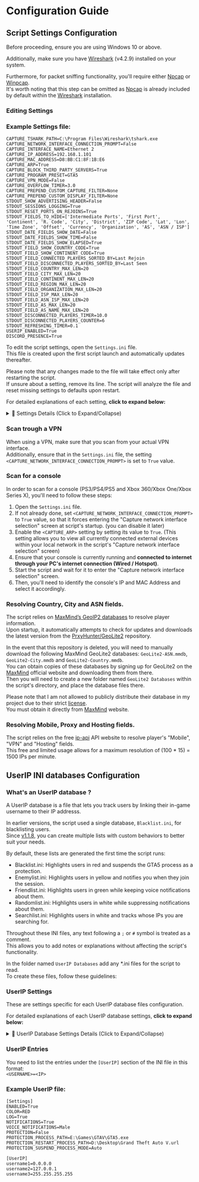 # Configuration Guide

## Script Settings Configuration

Before proceeding, ensure you are using Windows 10 or above.

Additionally, make sure you have [Wireshark](https://www.wireshark.org/) (v4.2.9) installed on your system.

Furthermore, for packet sniffing functionality, you'll require either [Npcap](https://nmap.org/npcap/) or [Winpcap](https://www.winpcap.org/).  
It's worth noting that this step can be omitted as [Npcap](https://nmap.org/npcap/) is already included by default within the [Wireshark](https://www.wireshark.org/) installation.

### Editing Settings

### Example Settings file:
```
CAPTURE_TSHARK_PATH=C:\Program Files\Wireshark\tshark.exe
CAPTURE_NETWORK_INTERFACE_CONNECTION_PROMPT=False
CAPTURE_INTERFACE_NAME=Ethernet 2
CAPTURE_IP_ADDRESS=192.168.1.101
CAPTURE_MAC_ADDRESS=D8:BB:C1:8F:1B:E6
CAPTURE_ARP=True
CAPTURE_BLOCK_THIRD_PARTY_SERVERS=True
CAPTURE_PROGRAM_PRESET=GTA5
CAPTURE_VPN_MODE=False
CAPTURE_OVERFLOW_TIMER=3.0
CAPTURE_PREPEND_CUSTOM_CAPTURE_FILTER=None
CAPTURE_PREPEND_CUSTOM_DISPLAY_FILTER=None
STDOUT_SHOW_ADVERTISING_HEADER=False
STDOUT_SESSIONS_LOGGING=True
STDOUT_RESET_PORTS_ON_REJOINS=True
STDOUT_FIELDS_TO_HIDE=['Intermediate Ports', 'First Port', 'Continent', 'R. Code', 'City', 'District', 'ZIP Code', 'Lat', 'Lon', 'Time Zone', 'Offset', 'Currency', 'Organization', 'AS', 'ASN / ISP']
STDOUT_DATE_FIELDS_SHOW_DATE=False
STDOUT_DATE_FIELDS_SHOW_TIME=False
STDOUT_DATE_FIELDS_SHOW_ELAPSED=True
STDOUT_FIELD_SHOW_COUNTRY_CODE=True
STDOUT_FIELD_SHOW_CONTINENT_CODE=True
STDOUT_FIELD_CONNECTED_PLAYERS_SORTED_BY=Last Rejoin
STDOUT_FIELD_DISCONNECTED_PLAYERS_SORTED_BY=Last Seen
STDOUT_FIELD_COUNTRY_MAX_LEN=20
STDOUT_FIELD_CITY_MAX_LEN=20
STDOUT_FIELD_CONTINENT_MAX_LEN=20
STDOUT_FIELD_REGION_MAX_LEN=20
STDOUT_FIELD_ORGANIZATION_MAX_LEN=20
STDOUT_FIELD_ISP_MAX_LEN=20
STDOUT_FIELD_ASN_ISP_MAX_LEN=20
STDOUT_FIELD_AS_MAX_LEN=20
STDOUT_FIELD_AS_NAME_MAX_LEN=20
STDOUT_DISCONNECTED_PLAYERS_TIMER=10.0
STDOUT_DISCONNECTED_PLAYERS_COUNTER=6
STDOUT_REFRESHING_TIMER=0.1
USERIP_ENABLED=True
DISCORD_PRESENCE=True
```

To edit the script settings, open the `Settings.ini` file.  
This file is created upon the first script launch and automatically updates thereafter.

Please note that any changes made to the file will take effect only after restarting the script.  
If unsure about a setting, remove its line. The script will analyze the file and reset missing settings to defaults upon restart.

For detailed explanations of each setting, **click to expand below:**

<details>
<summary>📖 Settings Details (Click to Expand/Collapse)</summary>

* `<CAPTURE_TSHARK_PATH>`  
The full path to your "tshark.exe" executable.  
If not set, it will attempt to detect tshark from your Wireshark installation.

* `<CAPTURE_NETWORK_INTERFACE_CONNECTION_PROMPT>`  
Allows you to skip the network interface selection by automatically  
using the `<CAPTURE_INTERFACE_NAME>`, `<CAPTURE_IP_ADDRESS>` and `<CAPTURE_MAC_ADDRESS>` settings.

* `<CAPTURE_INTERFACE_NAME>`  
The network interface from which packets will be captured.

* `<CAPTURE_IP_ADDRESS>`  
The IP address of a network interface on your computer from which packets will be captured.  
If the `<CAPTURE_ARP>` setting is enabled, it can be from any device on your home network.
Valid example value: "x.x.x.x"

* `<CAPTURE_MAC_ADDRESS>`  
The MAC address of a network interface on your computer from which packets will be captured.  
If the `<CAPTURE_ARP>` setting is enabled, it can be from any device on your home network.  
Valid example value: "xx:xx:xx:xx:xx:xx" or "xx-xx-xx-xx-xx-xx"

* `<CAPTURE_ARP>`  
Allows you to capture from devices located outside your computer but within your home network, such as gaming consoles.

* `<CAPTURE_BLOCK_THIRD_PARTY_SERVERS>`  
Determine if you want or not to block the annoying IP ranges from servers that shouldn't be detected.

* `<CAPTURE_PROGRAM_PRESET>`  
A program preset that will help capturing the right packets for your program.  
Supported program presets are only "GTA5" and "Minecraft".  
Note that Minecraft only supports Bedrock Edition.  
Please also note that Minecraft have only been tested on PCs.  
I do not have information regarding it's functionality on consoles.

* `<CAPTURE_VPN_MODE>`  
Setting this to False will add filters to exclude unrelated IPs from the output.  
However, if you are scanning trough a VPN `<CAPTURE_INTERFACE_NAME>`, you have to set it to True.

* `<CAPTURE_OVERFLOW_TIMER>`  
This timer represents the duration between the timestamp of a captured packet and the current time.  
When this timer is reached, the tshark process will be restarted.  
Valid values include any number greater than or equal to 3.

* `<CAPTURE_PREPEND_CUSTOM_CAPTURE_FILTER>`  
**For advanced users**; Allows you to specify a custom Tshark capture filter, which will be prepended to the filter used in the script.  
Learn more: [Wireshark Capture Filters](https://wiki.wireshark.org/CaptureFilters) / [Tshark Capture Filters](https://tshark.dev/capture/capture_filters/)

* `<CAPTURE_PREPEND_CUSTOM_DISPLAY_FILTER>`  
**For advanced users**; Allows you to specify a custom Tshark display filter, which will be prepended to the filter used in the script.  
Learn more: [Wireshark Display Filters](https://wiki.wireshark.org/DisplayFilters) / [Tshark Display Filters](https://tshark.dev/analyze/packet_hunting/packet_hunting/)

* `<STDOUT_SHOW_ADVERTISING_HEADER>`  
Determine if you want or not to show the developer's advertisements in the script's display.

* `<STDOUT_SESSIONS_LOGGING>`  
Determine if you want to log console's output to "SessionsLogging" folder.  
It is synced with the console output and contains all fields.

* `<STDOUT_RESET_PORTS_ON_REJOINS>`  
When a player rejoins, clear their previously detected ports list.

* `<STDOUT_FIELDS_TO_HIDE>`  
Specifies a list of fields you wish to hide from the output.  
It can only hides field names that are not essential to the script's functionality.  
Valid values include any of the following field names:
{Settings.stdout_hideable_fields}

* `<STDOUT_DATE_FIELDS_SHOW_ELAPSED_TIME>`  
Shows or not the elapsed time from which a player has been captured in "First Seen", "Last Rejoin" and "Last Seen" fields.

* `<STDOUT_DATE_FIELDS_SHOW_DATE>`  
Shows or not the date from which a player has been captured in "First Seen", "Last Rejoin" and "Last Seen" fields.

* `<STDOUT_FIELD_SHOW_CONTINENT_CODE>`  
Specify whether to display the continent's ISO 2-letter code in parentheses next to the continent name.

* `<STDOUT_FIELD_SHOW_COUNTRY_CODE>`  
Specify whether to display the country's ISO 2-letter code in parentheses next to the country name.

* `<STDOUT_FIELD_CONNECTED_PLAYERS_SORTED_BY>`  
Specifies the fields from the connected players by which you want the output data to be sorted.  
Valid values include any field names. For example: Last Rejoin

* `<STDOUT_FIELD_DISCONNECTED_PLAYERS_SORTED_BY>`  
Specifies the fields from the disconnected players by which you want the output data to be sorted.  
Valid values include any field names. For example: Last Seen

* `<STDOUT_FIELD_COUNTRY_MAX_LEN>`  
Maximum allowed length for the "Country" field.

* `<STDOUT_FIELD_CITY_MAX_LEN>`  
Maximum allowed length for the "City" field.

* `<STDOUT_FIELD_CONTINENT_MAX_LEN>`  
Maximum allowed length for the "Continent" field.

* `<STDOUT_FIELD_REGION_MAX_LEN>`  
Maximum allowed length for the "Region" field.

* `<STDOUT_FIELD_ORGANIZATION_MAX_LEN>`  
Maximum allowed length for the "Organization" field.

* `<STDOUT_FIELD_ISP_MAX_LEN>`  
Maximum allowed length for the "ISP" field.

* `<STDOUT_FIELD_ASN_ISP_MAX_LEN>`  
Maximum allowed length for the "ASN / ISP" field.

* `<STDOUT_FIELD_AS_MAX_LEN>`  
Maximum allowed length for the "AS" field.

* `<STDOUT_FIELD_AS_NAME_MAX_LEN>`  
Maximum allowed length for the "AS Name" field.

* `<STDOUT_DISCONNECTED_PLAYERS_TIMER>`  
The duration after which a player will be moved as disconnected on the console if no packets are received within this time.  
Valid values include any number greater than or equal to 3.

* `<STDOUT_DISCONNECTED_PLAYERS_COUNTER>`  
The maximum number of players showing up in disconnected players list.  
Valid values include any number greater than or equal to 0.  
Setting it to 0 will make it unlimitted.

* `<STDOUT_REFRESHING_TIMER>`  
Minimum time interval between which this will refresh the console display.

* `<USERIP_ENABLED>`  
Determine if you want or not to enable detections from the UserIP databases.

</details>

### Scan trough a VPN

When using a VPN, make sure that you scan from your actual VPN interface.  
Additionally, ensure that in the `Settings.ini` file, the setting `<CAPTURE_NETWORK_INTERFACE_CONNECTION_PROMPT>` is set to `True` value.

### Scan for a console

In order to scan for a console (PS3/PS4/PS5 and Xbox 360/Xbox One/Xbox Series X), you'll need to follow these steps:

1. Open the `Settings.ini` file.
2. If not already done, set `<CAPTURE_NETWORK_INTERFACE_CONNECTION_PROMPT>` to `True` value, so that it forces entering the "Capture network interface selection" screen at script's startup. (you can disable it later)
3. Enable the `<CAPTURE_ARP>` setting by setting its value to `True`. (This setting allows you to view all currently connected external devices within your local network in the script's "Capture network interface selection" screen)
4. Ensure that your console is currently running and **connected to internet through your PC's internet connection (Wired / Hotspot)**.
5. Start the script and wait for it to enter the "Capture network interface selection" screen.
6. Then, you'll need to identify the console's IP and MAC Address and select it accordingly.

### Resolving Country, City and ASN fields.

The script relies on [MaxMind’s GeoIP2 databases](https://dev.maxmind.com/geoip/geolite2-free-geolocation-data) to resolve player information.  
Upon startup, it automatically attempts to check for updates and downloads the latest version from the [PrxyHunter/GeoLite2](https://github.com/PrxyHunter/GeoLite2) repository.

In the event that this repository is deleted, you will need to manually download the following MaxMind GeoLite2 databases: `GeoLite2-ASN.mmdb`, `GeoLite2-City.mmdb` and `GeoLite2-Country.mmdb`.  
You can obtain copies of these databases by signing up for GeoLite2 on the [MaxMind](https://www.maxmind.com/) official website and downloading them from there.  
Then you will need to create a new folder named `GeoLite2 Databases` within the script's directory, and place the database files there.

Please note that I am not allowed to publicly distribute their database in my project due to their strict [license](https://www.maxmind.com/en/site-license-overview).  
You must obtain it directly from [MaxMind](https://www.maxmind.com/) website.

### Resolving Mobile, Proxy and Hosting fields.

The script relies on the free [ip-api](https://ip-api.com/) API website to resolve player's "Mobile", "VPN" and "Hosting" fields.  
This free and limited usage allows for a maximum resolution of (100 \* 15) = 1500 IPs per minute.

## UserIP INI databases Configuration

### What's an UserIP database ?

A UserIP database is a file that lets you track users by linking their in-game username to their IP addresss.

In earlier versions, the script used a single database, `Blacklist.ini`, for blacklisting users.  
Since [v1.1.8](https://github.com/BUZZARDGTA/GTA-V-Session-Sniffer/releases/tag/v1.1.8), you can create multiple lists with custom behaviors to better suit your needs.

By default, these lists are generated the first time the script runs:

* Blacklist.ini: Highlights users in red and suspends the GTA5 process as a protection.
* Enemylist.ini: Highlights users in yellow and notifies you when they join the session.
* Friendlist.ini: Highlights users in green while keeping voice notifications about them.
* Randomlist.ini: Highlights users in white while suppressing notifications about them.
* Searchlist.ini: Highlights users in white and tracks whose IPs you are searching for.

Throughout these INI files, any text following a `;` or `#` symbol is treated as a comment.  
This allows you to add notes or explanations without affecting the script's functionality.

In the folder named `UserIP Databases` add any *.ini files for the script to read.  
To create these files, follow these guidelines:

### UserIP Settings

These are settings specific for each UserIP database files configuration.

For detailed explanations of each UserIP database settings, **click to expand below:**

<details>
<summary>📖 UserIP Database Settings Details (Click to Expand/Collapse)</summary>

* `<ENABLED>`  
Determine if you want or not to enable this UserIP database.

* `<COLOR>`  
Determine which color will be applied on the script's output for these users.
Valid values are either one of the following colors:  
`BLACK`, `RED`, `GREEN`, `YELLOW`, `BLUE`, `MAGENTA`, `CYAN`, `WHITE`

* `<NOTIFICATIONS>`  
Determine if you want or not to display a notification when a user is detected.

* `<VOICE_NOTIFICATIONS>`  
This setting determines the voice that will play when a user is detected or when they disconnect.  
Valid values are either `Male` or `Female`.  
Set it to `False` to disable this setting.

* `<LOG>`  
Determine if you want or not to log the user in the UserIP logging file.

* `<PROTECTION>`  
Determine if you want or not a protection when a user is found.  
Valid values include any of the following protections:  
`Suspend_Process`, `Exit_Process`, `Restart_Process`, `Shutdown_PC`, `Restart_PC`  
Set it to `False` value to disable this setting.

* `<PROTECTION_PROCESS_PATH>`  
The file path of the process that will be used for the `<PROTECTION>` setting.  
Please note that UWP apps are not supported.

* `<PROTECTION_RESTART_PROCESS_PATH>`  
The file path of the process that will be started when  
the `<PROTECTION>` setting is set to the `Restart_Process` value.  
Please note that UWP apps are not supported.

* `<PROTECTION_SUSPEND_PROCESS_MODE>`  
Specifies the duration (in seconds) for which the `<PROTECTION_PROCESS_PATH>` process will be suspended when `<PROTECTION>` is set to `Suspend_Process`.  
    * Floating-point number: Specify a duration in seconds (e.g., 2.5 for 2.5 seconds).  
    * `Auto`: Keep the process suspended as long as the IP is detected in the session.  
    * `Manual`: Suspend the process indefinitely until the user manually resumes it.

</details>

### UserIP Entries

You need to list the entries under the `[UserIP]` section of the INI file in this format:  
`<USERNAME>=<IP>`

### Example UserIP file:
```
[Settings]
ENABLED=True
COLOR=RED
LOG=True
NOTIFICATIONS=True
VOICE_NOTIFICATIONS=Male
PROTECTION=False
PROTECTION_PROCESS_PATH=E:\Games\GTAV\GTA5.exe
PROTECTION_RESTART_PROCESS_PATH=D:\Desktop\Grand Theft Auto V.url
PROTECTION_SUSPEND_PROCESS_MODE=Auto

[UserIP]
username1=0.0.0.0
username2=127.0.0.1
username3=255.255.255.255
```

